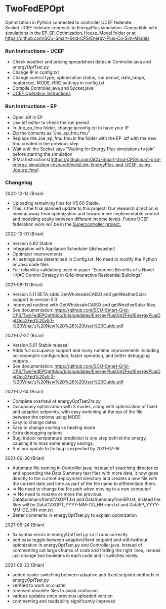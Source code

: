 # TwoFedEPOpt
Optimization in Python connected to controller UCEF federate.   
Socket UCEF federate connects to EnergyPlus simulation. Compatible with simulations in the EP_SF_Optimization_House_Model folder or at https://github.com/SCU-Smart-Grid-CPS/Energy-Plus-Co-Sim-Models

### Run Instructions - UCEF
* Check weather and pricing spreadsheet dates in Controller.java and energyOptTset.py
* Change IP in config.txt
* Change control type, optimization status, run period, date_range, heatorcool, MODE, HRO settings in config.txt
* Compile Controller.java and Socket.java
* [UCEF Operation Instructions](https://github.com/SCU-Smart-Grid-CPS/smart-grid-energy-simulation-research/wiki)

### Run Instructions - EP
* Open .idf in EP
* Use idf editor to check the run period
* In Joe_ep_fmu folder, change ipconfig.txt to have your IP
* Zip the contents as "Joe_ep_fmu.fmu"
* Replace the Joe_ep_fmu.fmu in the folder with the EP .idf with the new fmu created in the previous step
* Wait until the Socket says "Waiting for Energy Plus simulations to join" before starting the simulation
* (FMU Instructions)[https://github.com/SCU-Smart-Grid-CPS/smart-grid-energy-simulation-research/wiki/Link-EnergyPlus-and-UCEF-using-Joe_ep_fmu]

### Changelog

2022-12-14 (Brian)
* Uploading remaining files for V5.60 Stable.
* This is the final planned update to this project. Our research direction is moving away from optimization and toward more implementable control and modeling equity between different income levels. Future UCEF federation work will be in the [Supercontroller project.](https://github.com/SCU-Smart-Grid-CPS/UCEF-Supercontroller)

2022-10-01 (Brian)
* Version 5.60 Stable
* Integration with Appliance Scheduler (dishwasher)
* Optimizer improvements
* All settings are determined in Config.txt. No need to modify the Python or Java code files
* Full reliability validation; used in paper "Economic Benefits of a Novel HVAC Control Strategy in Grid-Interactive Residential Buildings"

2021-08-11 (Brian)
* Version 5.11 BETA adds GetWholesaleCAISO and getWeatherSolar support to version 5.0
* Improved runtime with GetWholesaleCAISO and getWeatherSolar files. 
* See documentation: https://github.com/SCU-Smart-Grid-CPS/TwoFedEPOpt/blob/brianupdates/EnergyPlusOpt2Fed/EnergyPlusOptOcc2Fed%20v5.1-%20What's%20New%20%26%20User%20Guide.pdf

2021-07-27 (Brian)
* Version 5.01 Stable release!
* Adds full occupancy support and many runtime improvements including no-recompile configuration, faster operation, and better debugging outputs
* See documentation: https://github.com/SCU-Smart-Grid-CPS/TwoFedEPOpt/blob/brianupdates/EnergyPlusOpt2Fed/EnergyPlusOptOcc2Fed%20v5.0-%20What's%20New%20%26%20User%20Guide.pdf

2021-07-14 (Brian)
* Complete overhaul of energyOptTset2hr.py
* Occupancy optimization with 3 modes, along with optimization of fixed and adaptive setpoints, with easy switching at the top of the file between the options using MODE
* Easy to change dates
* Easy to change cooling vs heating mode
* Extra debugging options
* Bug: indoor temperature prediction is one step behind the energy, causing it to miss some energy savings.
* A minor update to fix bug is expected by 2021-07-16

2021-06-30 (Brian)
* Automate file naming in Controller.java; instead of searching directories and appending the Data Summary text files with more data, it now goes directly to the current deployment directory and creates a new file with the current date and time as part of the file name to differentiate them. 
* => No need to change the file path when moving to a new computer! 
* => No need to rename or move the previous DataSummaryfromCVXOPT.txt and DataSummaryfromEP.txt, instead the files will be DataCVXOPT_YYYY-MM-DD_HH-mm.txt and DataEP_YYYY-MM-DD_HH-mm.txt
* Better comments in energyOptTset.py to explain optimization


2021-06-24 (Brian)
* fix syntax errors in energyOptTset.py so it runs correctly
* add easy toggle between adaptive/fixed setpoint and with/without optimization in energyOptTset.py and Controller.java. Instead of commenting out large chunks of code and finding the right lines, instead just change two booleans in each code and it switches nicely.


2021-06-23 (Brian)
* added easier switching between adaptive and fixed setpoint methods in energyOptTset.py
* verified to work on cluster
* removed obsolete files to avoid confusion
* various updates since previous uploaded version
* commenting and readability significantly improved

